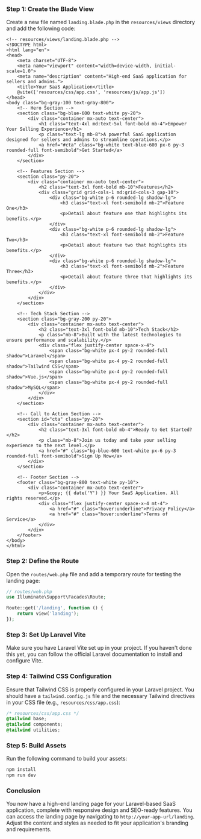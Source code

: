### Step 1: Create the Blade View

Create a new file named `landing.blade.php` in the `resources/views` directory and add the following code:

```blade
<!-- resources/views/landing.blade.php -->
<!DOCTYPE html>
<html lang="en">
<head>
    <meta charset="UTF-8">
    <meta name="viewport" content="width=device-width, initial-scale=1.0">
    <meta name="description" content="High-end SaaS application for sellers and admins.">
    <title>Your SaaS Application</title>
    @vite(['resources/css/app.css', 'resources/js/app.js'])
</head>
<body class="bg-gray-100 text-gray-800">
    <!-- Hero Section -->
    <section class="bg-blue-600 text-white py-20">
        <div class="container mx-auto text-center">
            <h1 class="text-4xl md:text-5xl font-bold mb-4">Empower Your Selling Experience</h1>
            <p class="text-lg mb-8">A powerful SaaS application designed for sellers and admins to streamline operations.</p>
            <a href="#cta" class="bg-white text-blue-600 px-6 py-3 rounded-full font-semibold">Get Started</a>
        </div>
    </section>

    <!-- Features Section -->
    <section class="py-20">
        <div class="container mx-auto text-center">
            <h2 class="text-3xl font-bold mb-10">Features</h2>
            <div class="grid grid-cols-1 md:grid-cols-3 gap-10">
                <div class="bg-white p-6 rounded-lg shadow-lg">
                    <h3 class="text-xl font-semibold mb-2">Feature One</h3>
                    <p>Detail about feature one that highlights its benefits.</p>
                </div>
                <div class="bg-white p-6 rounded-lg shadow-lg">
                    <h3 class="text-xl font-semibold mb-2">Feature Two</h3>
                    <p>Detail about feature two that highlights its benefits.</p>
                </div>
                <div class="bg-white p-6 rounded-lg shadow-lg">
                    <h3 class="text-xl font-semibold mb-2">Feature Three</h3>
                    <p>Detail about feature three that highlights its benefits.</p>
                </div>
            </div>
        </div>
    </section>

    <!-- Tech Stack Section -->
    <section class="bg-gray-200 py-20">
        <div class="container mx-auto text-center">
            <h2 class="text-3xl font-bold mb-10">Tech Stack</h2>
            <p class="mb-8">Built with the latest technologies to ensure performance and scalability.</p>
            <div class="flex justify-center space-x-4">
                <span class="bg-white px-4 py-2 rounded-full shadow">Laravel</span>
                <span class="bg-white px-4 py-2 rounded-full shadow">Tailwind CSS</span>
                <span class="bg-white px-4 py-2 rounded-full shadow">Vue.js</span>
                <span class="bg-white px-4 py-2 rounded-full shadow">MySQL</span>
            </div>
        </div>
    </section>

    <!-- Call to Action Section -->
    <section id="cta" class="py-20">
        <div class="container mx-auto text-center">
            <h2 class="text-3xl font-bold mb-4">Ready to Get Started?</h2>
            <p class="mb-8">Join us today and take your selling experience to the next level.</p>
            <a href="#" class="bg-blue-600 text-white px-6 py-3 rounded-full font-semibold">Sign Up Now</a>
        </div>
    </section>

    <!-- Footer Section -->
    <footer class="bg-gray-800 text-white py-10">
        <div class="container mx-auto text-center">
            <p>&copy; {{ date('Y') }} Your SaaS Application. All rights reserved.</p>
            <div class="flex justify-center space-x-4 mt-4">
                <a href="#" class="hover:underline">Privacy Policy</a>
                <a href="#" class="hover:underline">Terms of Service</a>
            </div>
        </div>
    </footer>
</body>
</html>
```

### Step 2: Define the Route

Open the `routes/web.php` file and add a temporary route for testing the landing page:

```php
// routes/web.php
use Illuminate\Support\Facades\Route;

Route::get('/landing', function () {
    return view('landing');
});
```

### Step 3: Set Up Laravel Vite

Make sure you have Laravel Vite set up in your project. If you haven't done this yet, you can follow the official Laravel documentation to install and configure Vite.

### Step 4: Tailwind CSS Configuration

Ensure that Tailwind CSS is properly configured in your Laravel project. You should have a `tailwind.config.js` file and the necessary Tailwind directives in your CSS file (e.g., `resources/css/app.css`):

```css
/* resources/css/app.css */
@tailwind base;
@tailwind components;
@tailwind utilities;
```

### Step 5: Build Assets

Run the following command to build your assets:

```bash
npm install
npm run dev
```

### Conclusion

You now have a high-end landing page for your Laravel-based SaaS application, complete with responsive design and SEO-ready features. You can access the landing page by navigating to `http://your-app-url/landing`. Adjust the content and styles as needed to fit your application's branding and requirements.